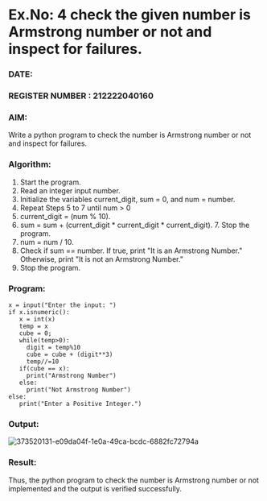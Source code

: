 # Ex.No: 4 check the given number is Armstrong number or not and inspect for failures.
### DATE:                                                                            
### REGISTER NUMBER : 212222040160
### AIM: 
Write a python program to check the number is Armstrong number or not and inspect for failures.

### Algorithm:
1.  Start the program.
2.	Read an integer input number.
3.	Initialize the variables current_digit, sum = 0, and num = number.
4.	Repeat Steps 5 to 7 until num > 0
5.	current_digit = (num % 10).
6.	sum = sum + (current_digit * current_digit * current_digit). 7. Stop the program.
7.	num = num / 10.
8.	Check if sum == number. If true, print "It is an Armstrong Number." Otherwise, print "It is not an Armstrong Number."
9.	Stop the program.

### Program:
```
x = input("Enter the input: ") 
if x.isnumeric(): 
   x = int(x) 
   temp = x 
   cube = 0; 
   while(temp>0): 
     digit = temp%10 
     cube = cube + (digit**3) 
     temp//=10 
   if(cube == x): 
     print("Armstrong Number") 
   else: 
     print("Not Armstrong Number") 
else: 
   print("Enter a Positive Integer.")
```
### Output:
![373520131-e09da04f-1e0a-49ca-bcdc-6882fc72794a](https://github.com/user-attachments/assets/5c3c4be2-08f8-4c0e-a235-f2b492d78c51)

### Result:
Thus, the python program to check the number is Armstrong number or not implemented and the output is verified successfully.



